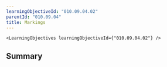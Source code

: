 ```yaml
---
learningObjectiveId: "010.09.04.02"
parentId: "010.09.04"
title: Markings
---
```


```tsx eval
<LearningObjectives learningObjectiveId={"010.09.04.02"} />
```

## Summary
